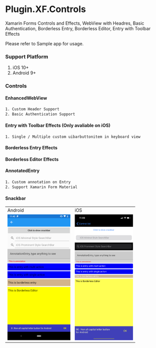 # Plugin.XF.Controls
Xamarin Forms Controls and Effects, WebView with Headres, Basic Authentication, Borderless Entry, Borderless Editor, Entry with Toolbar Effects

Please refer to Sample app for usage.

### Support Platform
1. iOS 10+
2. Android 9+


### Controls
#### EnhancedWebView
```
1. Custom Header Support
2. Basic Authentication Support
```
#### Entry with Toolbar Effects (Only avaliable on iOS)
```
1. Single / Multiple custom uibarbuttonitem in keyboard view
```
#### Borderless Entry Effects
#### Borderless Editor Effects
#### AnnotatedEntry
```
1. Custom annotation on Entry
2. Support Xamarin Form Material
```

#### Snackbar

<table>
  <tr>
    <td> Android </td>
    <td> iOS </td>
  </tr>
  <tr>
    <td> <img src="https://github.com/JimmyPun610/Plugin.XF.Controls/blob/master/Screenshots/Screenshot_20191210-114303.png?raw=true" height="400">
    </td>
    <td>
      <img src="https://github.com/JimmyPun610/Plugin.XF.Controls/blob/master/Screenshots/IMG_9459.PNG?raw=true" height="400">
    </td>
  </tr>
</table>


